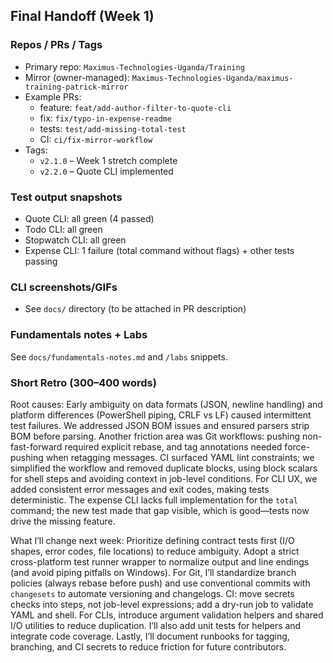 ## Final Handoff (Week 1)

### Repos / PRs / Tags
- Primary repo: `Maximus-Technologies-Uganda/Training`
- Mirror (owner-managed): `Maximus-Technologies-Uganda/maximus-training-patrick-mirror`
- Example PRs:
  - feature: `feat/add-author-filter-to-quote-cli`
  - fix: `fix/typo-in-expense-readme`
  - tests: `test/add-missing-total-test`
  - CI: `ci/fix-mirror-workflow`
- Tags:
  - `v2.1.0` – Week 1 stretch complete
  - `v2.2.0` – Quote CLI implemented

### Test output snapshots
- Quote CLI: all green (4 passed)
- Todo CLI: all green
- Stopwatch CLI: all green
- Expense CLI: 1 failure (total command without flags) + other tests passing

### CLI screenshots/GIFs
- See `docs/` directory (to be attached in PR description)

### Fundamentals notes + Labs
See `docs/fundamentals-notes.md` and `/labs` snippets.

### Short Retro (300–400 words)
Root causes: Early ambiguity on data formats (JSON, newline handling) and platform differences (PowerShell piping, CRLF vs LF) caused intermittent test failures. We addressed JSON BOM issues and ensured parsers strip BOM before parsing. Another friction area was Git workflows: pushing non-fast-forward required explicit rebase, and tag annotations needed force-pushing when retagging messages. CI surfaced YAML lint constraints; we simplified the workflow and removed duplicate blocks, using block scalars for shell steps and avoiding context in job-level conditions. For CLI UX, we added consistent error messages and exit codes, making tests deterministic. The expense CLI lacks full implementation for the `total` command; the new test made that gap visible, which is good—tests now drive the missing feature.

What I’ll change next week: Prioritize defining contract tests first (I/O shapes, error codes, file locations) to reduce ambiguity. Adopt a strict cross-platform test runner wrapper to normalize output and line endings (and avoid piping pitfalls on Windows). For Git, I’ll standardize branch policies (always rebase before push) and use conventional commits with `changesets` to automate versioning and changelogs. CI: move secrets checks into steps, not job-level expressions; add a dry-run job to validate YAML and shell. For CLIs, introduce argument validation helpers and shared I/O utilities to reduce duplication. I’ll also add unit tests for helpers and integrate code coverage. Lastly, I’ll document runbooks for tagging, branching, and CI secrets to reduce friction for future contributors.


